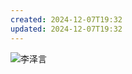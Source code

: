 ```yaml
---
created: 2024-12-07T19:32
updated: 2024-12-07T19:32
---
```

![李泽言](https://resource-17v.pages.dev/李泽言牢笼.png )